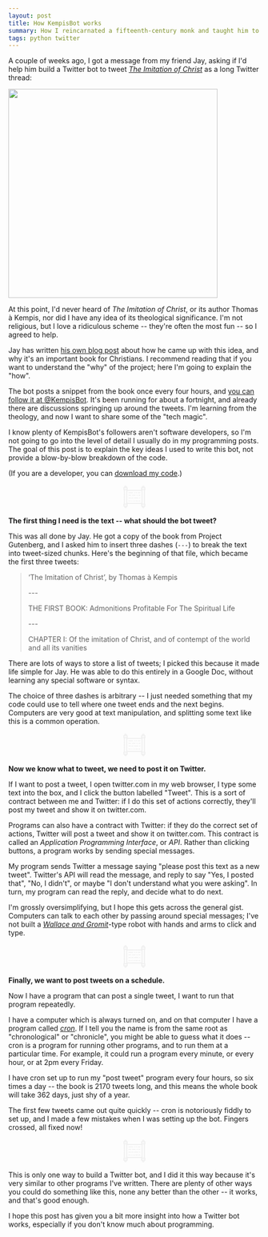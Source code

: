 ```yaml
---
layout: post
title: How KempisBot works
summary: How I reincarnated a fifteenth-century monk and taught him to use Twitter.
tags: python twitter
---
```


A couple of weeks ago, I got a message from my friend Jay, asking if I'd help him build a Twitter bot to tweet [*The Imitation of Christ*](https://en.wikipedia.org/wiki/The_Imitation_of_Christ) as a long Twitter thread:

<img src="/images/2021/messages_from_jay.png" style="width: 418px;">

At this point, I'd never heard of *The Imitation of Christ*, or its author Thomas à Kempis, nor did I have any idea of its theological significance.
I'm not religious, but I love a ridiculous scheme -- they're often the most fun -- so I agreed to help.

Jay has written [his own blog post](https://jayhulme.com/blog/kempisbot) about how he came up with this idea, and why it's an important book for Christians.
I recommend reading that if you want to understand the "why" of the project; here I'm going to explain the "how".

The bot posts a snippet from the book once every four hours, and [you can follow it at @KempisBot](https://twitter.com/kempisbot).
It's been running for about a fortnight, and already there are discussions springing up around the tweets.
I'm learning from the theology, and now I want to share some of the "tech magic".

I know plenty of KempisBot's followers aren't software developers, so I'm not going to go into the level of detail I usually do in my programming posts.
The goal of this post is to explain the key ideas I used to write this bot, not provide a blow-by-blow breakdown of the code.

(If you are a developer, you can [download my code](/files/2021/kempisbot.py).)

<center>
  <!-- https://thenounproject.com/search/?i=625542&q=scripture -->
  <svg xmlns="http://www.w3.org/2000/svg" xmlns:xlink="http://www.w3.org/1999/xlink" height="50px" width="50px" fill="#f0f0f0" version="1.1" x="0px" y="0px" viewBox="0 0 100 100" enable-background="new 0 0 100 100" xml:space="preserve">
    <path d="M72.474,67.777h-5.323c-0.829,0-1.5-0.672-1.5-1.5s0.671-1.5,1.5-1.5h5.323  c0.829,0,1.5,0.672,1.5,1.5S73.302,67.777,72.474,67.777z M62.938,67.777h-7.616c-0.829,0-1.5-0.672-1.5-1.5s0.671-1.5,1.5-1.5  h7.616c0.829,0,1.5,0.672,1.5,1.5S63.767,67.777,62.938,67.777z M50.814,67.777h-4.067c-0.829,0-1.5-0.672-1.5-1.5  s0.671-1.5,1.5-1.5h4.067c0.829,0,1.5,0.672,1.5,1.5S51.643,67.777,50.814,67.777z M41.72,67.777h-1.479c-0.829,0-1.5-0.672-1.5-1.5  s0.671-1.5,1.5-1.5h1.479c0.829,0,1.5,0.672,1.5,1.5S42.549,67.777,41.72,67.777z M36.252,67.777h-0.964c-0.829,0-1.5-0.672-1.5-1.5  s0.671-1.5,1.5-1.5h0.964c0.829,0,1.5,0.672,1.5,1.5S37.081,67.777,36.252,67.777z M31.371,67.777h-3.844  c-0.829,0-1.5-0.672-1.5-1.5s0.671-1.5,1.5-1.5h3.844c0.829,0,1.5,0.672,1.5,1.5S32.199,67.777,31.371,67.777z M72.474,55.771  h-2.366c-0.829,0-1.5-0.672-1.5-1.5s0.671-1.5,1.5-1.5h2.366c0.829,0,1.5,0.672,1.5,1.5S73.302,55.771,72.474,55.771z   M64.231,55.771H49.409c-0.829,0-1.5-0.672-1.5-1.5s0.671-1.5,1.5-1.5h14.822c0.829,0,1.5,0.672,1.5,1.5S65.06,55.771,64.231,55.771  z M44.532,55.771h-5.473c-0.829,0-1.5-0.672-1.5-1.5s0.671-1.5,1.5-1.5h5.473c0.829,0,1.5,0.672,1.5,1.5S45.36,55.771,44.532,55.771  z M34.478,55.771h-6.951c-0.829,0-1.5-0.672-1.5-1.5s0.671-1.5,1.5-1.5h6.951c0.829,0,1.5,0.672,1.5,1.5  S35.306,55.771,34.478,55.771z M72.474,44.907h-5.323c-0.829,0-1.5-0.672-1.5-1.5s0.671-1.5,1.5-1.5h5.323  c0.829,0,1.5,0.672,1.5,1.5S73.302,44.907,72.474,44.907z M62.124,44.907h-2.957c-0.829,0-1.5-0.672-1.5-1.5s0.671-1.5,1.5-1.5  h2.957c0.829,0,1.5,0.672,1.5,1.5S62.953,44.907,62.124,44.907z M53.323,44.907h-11.42c-0.829,0-1.5-0.672-1.5-1.5  s0.671-1.5,1.5-1.5h11.42c0.829,0,1.5,0.672,1.5,1.5S54.151,44.907,53.323,44.907z M35.618,44.907h-8.091  c-0.829,0-1.5-0.672-1.5-1.5s0.671-1.5,1.5-1.5h8.091c0.829,0,1.5,0.672,1.5,1.5S36.446,44.907,35.618,44.907z M72.474,35.188  h-7.393c-0.829,0-1.5-0.672-1.5-1.5s0.671-1.5,1.5-1.5h7.393c0.829,0,1.5,0.672,1.5,1.5S73.302,35.188,72.474,35.188z   M59.795,35.188h-2.698c-0.829,0-1.5-0.672-1.5-1.5s0.671-1.5,1.5-1.5h2.698c0.829,0,1.5,0.672,1.5,1.5S60.624,35.188,59.795,35.188  z M52.253,35.188h-1.957c-0.829,0-1.5-0.672-1.5-1.5s0.671-1.5,1.5-1.5h1.957c0.829,0,1.5,0.672,1.5,1.5  S53.082,35.188,52.253,35.188z M43.495,35.188H27.526c-0.829,0-1.5-0.672-1.5-1.5s0.671-1.5,1.5-1.5h15.968  c0.829,0,1.5,0.672,1.5,1.5S44.323,35.188,43.495,35.188z M85.521,94.883c-3.453,0-5.253-2.027-5.353-6.026h-1.289  c-1.104,0-2-0.896-2-2v-7.707c0-0.373,0.102-0.723,0.28-1.021H22.84c0.178,0.299,0.28,0.648,0.28,1.021v7.707c0,1.104-0.896,2-2,2  h-1.288c-0.022,1.843-0.357,6.026-5.355,6.026c-3.453,0-5.253-2.027-5.353-6.026H7.834c-1.104,0-2-0.896-2-2v-7.707  c0-1.043,0.799-1.9,1.818-1.992v-54.35c-1.02-0.092-1.818-0.949-1.818-1.992v-7.707c0-1.104,0.896-2,2-2h1.288  c0.026-1.86,0.389-5.991,5.355-5.991c3.443,0,5.242,2.015,5.352,5.991h1.292c1.104,0,2,0.896,2,2v7.707  c0,0.524-0.202,1.001-0.531,1.357h54.821c-0.33-0.356-0.531-0.833-0.531-1.357v-7.707c0-1.104,0.896-2,2-2h1.286  c0.026-1.86,0.389-5.991,5.355-5.991c3.443,0,5.242,2.015,5.352,5.991h1.293c1.104,0,2,0.896,2,2v7.707  c0,1.063-0.829,1.932-1.875,1.996v54.342c1.046,0.064,1.875,0.934,1.875,1.996v7.707c0,1.104-0.896,2-2,2h-1.29  C90.854,90.699,90.519,94.883,85.521,94.883z M84.167,88.856c0.035,2.026,0.393,2.026,1.354,2.026c0.961,0,1.319,0,1.354-2.026  H84.167z M13.123,88.856c0.035,2.026,0.393,2.026,1.354,2.026c0.961,0,1.319,0,1.354-2.026H13.123z M80.879,84.856h9.287v-3.707  h-9.287V84.856z M9.834,84.856h9.287v-3.707H9.834V84.856z M82.698,77.149h5.594V22.815h-5.594V77.149z M11.652,77.149h5.594V22.815  h-5.594V77.149z M21.246,74.128h57.452V26.173H21.246V74.128z M80.879,18.815h9.287v-3.707h-9.287V18.815z M9.834,18.815h9.287  v-3.707H9.834V18.815z M84.167,11.108h2.708c-0.039-1.991-0.398-1.991-1.354-1.991C84.565,9.117,84.206,9.117,84.167,11.108z   M13.124,11.108h2.708c-0.039-1.991-0.398-1.991-1.354-1.991C13.521,9.117,13.162,9.117,13.124,11.108z"/>
  </svg>
</center>

**The first thing I need is the text -- what should the bot tweet?**

This was all done by Jay.
He got a copy of the book from Project Gutenberg, and I asked him to insert three dashes (`---`) to break the text into tweet-sized chunks.
Here's the beginning of that file, which became the first three tweets:

> ‘The Imitation of Christ’, by Thomas à Kempis
>
> \-\-\-
>
> THE FIRST BOOK: Admonitions Profitable For The Spiritual Life
>
> \-\-\-
>
> CHAPTER I: Of the imitation of Christ, and of contempt of the world and all its vanities

There are lots of ways to store a list of tweets; I picked this because it made life simple for Jay.
He was able to do this entirely in a Google Doc, without learning any special software or syntax.

The choice of three dashes is arbitrary -- I just needed something that my code could use to tell where one tweet ends and the next begins.
Computers are very good at text manipulation, and splitting some text like this is a common operation.

<center>
  <!-- https://thenounproject.com/search/?i=625542&q=scripture -->
  <svg xmlns="http://www.w3.org/2000/svg" xmlns:xlink="http://www.w3.org/1999/xlink" height="50px" width="50px" fill="#f0f0f0" version="1.1" x="0px" y="0px" viewBox="0 0 100 100" enable-background="new 0 0 100 100" xml:space="preserve">
    <path d="M72.474,67.777h-5.323c-0.829,0-1.5-0.672-1.5-1.5s0.671-1.5,1.5-1.5h5.323  c0.829,0,1.5,0.672,1.5,1.5S73.302,67.777,72.474,67.777z M62.938,67.777h-7.616c-0.829,0-1.5-0.672-1.5-1.5s0.671-1.5,1.5-1.5  h7.616c0.829,0,1.5,0.672,1.5,1.5S63.767,67.777,62.938,67.777z M50.814,67.777h-4.067c-0.829,0-1.5-0.672-1.5-1.5  s0.671-1.5,1.5-1.5h4.067c0.829,0,1.5,0.672,1.5,1.5S51.643,67.777,50.814,67.777z M41.72,67.777h-1.479c-0.829,0-1.5-0.672-1.5-1.5  s0.671-1.5,1.5-1.5h1.479c0.829,0,1.5,0.672,1.5,1.5S42.549,67.777,41.72,67.777z M36.252,67.777h-0.964c-0.829,0-1.5-0.672-1.5-1.5  s0.671-1.5,1.5-1.5h0.964c0.829,0,1.5,0.672,1.5,1.5S37.081,67.777,36.252,67.777z M31.371,67.777h-3.844  c-0.829,0-1.5-0.672-1.5-1.5s0.671-1.5,1.5-1.5h3.844c0.829,0,1.5,0.672,1.5,1.5S32.199,67.777,31.371,67.777z M72.474,55.771  h-2.366c-0.829,0-1.5-0.672-1.5-1.5s0.671-1.5,1.5-1.5h2.366c0.829,0,1.5,0.672,1.5,1.5S73.302,55.771,72.474,55.771z   M64.231,55.771H49.409c-0.829,0-1.5-0.672-1.5-1.5s0.671-1.5,1.5-1.5h14.822c0.829,0,1.5,0.672,1.5,1.5S65.06,55.771,64.231,55.771  z M44.532,55.771h-5.473c-0.829,0-1.5-0.672-1.5-1.5s0.671-1.5,1.5-1.5h5.473c0.829,0,1.5,0.672,1.5,1.5S45.36,55.771,44.532,55.771  z M34.478,55.771h-6.951c-0.829,0-1.5-0.672-1.5-1.5s0.671-1.5,1.5-1.5h6.951c0.829,0,1.5,0.672,1.5,1.5  S35.306,55.771,34.478,55.771z M72.474,44.907h-5.323c-0.829,0-1.5-0.672-1.5-1.5s0.671-1.5,1.5-1.5h5.323  c0.829,0,1.5,0.672,1.5,1.5S73.302,44.907,72.474,44.907z M62.124,44.907h-2.957c-0.829,0-1.5-0.672-1.5-1.5s0.671-1.5,1.5-1.5  h2.957c0.829,0,1.5,0.672,1.5,1.5S62.953,44.907,62.124,44.907z M53.323,44.907h-11.42c-0.829,0-1.5-0.672-1.5-1.5  s0.671-1.5,1.5-1.5h11.42c0.829,0,1.5,0.672,1.5,1.5S54.151,44.907,53.323,44.907z M35.618,44.907h-8.091  c-0.829,0-1.5-0.672-1.5-1.5s0.671-1.5,1.5-1.5h8.091c0.829,0,1.5,0.672,1.5,1.5S36.446,44.907,35.618,44.907z M72.474,35.188  h-7.393c-0.829,0-1.5-0.672-1.5-1.5s0.671-1.5,1.5-1.5h7.393c0.829,0,1.5,0.672,1.5,1.5S73.302,35.188,72.474,35.188z   M59.795,35.188h-2.698c-0.829,0-1.5-0.672-1.5-1.5s0.671-1.5,1.5-1.5h2.698c0.829,0,1.5,0.672,1.5,1.5S60.624,35.188,59.795,35.188  z M52.253,35.188h-1.957c-0.829,0-1.5-0.672-1.5-1.5s0.671-1.5,1.5-1.5h1.957c0.829,0,1.5,0.672,1.5,1.5  S53.082,35.188,52.253,35.188z M43.495,35.188H27.526c-0.829,0-1.5-0.672-1.5-1.5s0.671-1.5,1.5-1.5h15.968  c0.829,0,1.5,0.672,1.5,1.5S44.323,35.188,43.495,35.188z M85.521,94.883c-3.453,0-5.253-2.027-5.353-6.026h-1.289  c-1.104,0-2-0.896-2-2v-7.707c0-0.373,0.102-0.723,0.28-1.021H22.84c0.178,0.299,0.28,0.648,0.28,1.021v7.707c0,1.104-0.896,2-2,2  h-1.288c-0.022,1.843-0.357,6.026-5.355,6.026c-3.453,0-5.253-2.027-5.353-6.026H7.834c-1.104,0-2-0.896-2-2v-7.707  c0-1.043,0.799-1.9,1.818-1.992v-54.35c-1.02-0.092-1.818-0.949-1.818-1.992v-7.707c0-1.104,0.896-2,2-2h1.288  c0.026-1.86,0.389-5.991,5.355-5.991c3.443,0,5.242,2.015,5.352,5.991h1.292c1.104,0,2,0.896,2,2v7.707  c0,0.524-0.202,1.001-0.531,1.357h54.821c-0.33-0.356-0.531-0.833-0.531-1.357v-7.707c0-1.104,0.896-2,2-2h1.286  c0.026-1.86,0.389-5.991,5.355-5.991c3.443,0,5.242,2.015,5.352,5.991h1.293c1.104,0,2,0.896,2,2v7.707  c0,1.063-0.829,1.932-1.875,1.996v54.342c1.046,0.064,1.875,0.934,1.875,1.996v7.707c0,1.104-0.896,2-2,2h-1.29  C90.854,90.699,90.519,94.883,85.521,94.883z M84.167,88.856c0.035,2.026,0.393,2.026,1.354,2.026c0.961,0,1.319,0,1.354-2.026  H84.167z M13.123,88.856c0.035,2.026,0.393,2.026,1.354,2.026c0.961,0,1.319,0,1.354-2.026H13.123z M80.879,84.856h9.287v-3.707  h-9.287V84.856z M9.834,84.856h9.287v-3.707H9.834V84.856z M82.698,77.149h5.594V22.815h-5.594V77.149z M11.652,77.149h5.594V22.815  h-5.594V77.149z M21.246,74.128h57.452V26.173H21.246V74.128z M80.879,18.815h9.287v-3.707h-9.287V18.815z M9.834,18.815h9.287  v-3.707H9.834V18.815z M84.167,11.108h2.708c-0.039-1.991-0.398-1.991-1.354-1.991C84.565,9.117,84.206,9.117,84.167,11.108z   M13.124,11.108h2.708c-0.039-1.991-0.398-1.991-1.354-1.991C13.521,9.117,13.162,9.117,13.124,11.108z"/>
  </svg>
</center>

**Now we know what to tweet, we need to post it on Twitter.**

If I want to post a tweet, I open twitter.com in my web browser, I type some text into the box, and I click the button labelled "Tweet".
This is a sort of contract between me and Twitter: if I do this set of actions correctly, they'll post my tweet and show it on twitter.com.

Programs can also have a contract with Twitter: if they do the correct set of actions, Twitter will post a tweet and show it on twitter.com.
This contract is called an *Application Programming Interface*, or *API*.
Rather than clicking buttons, a program works by sending special messages.

My program sends Twitter a message saying "please post this text as a new tweet".
Twitter's API will read the message, and reply to say "Yes, I posted that", "No, I didn't", or maybe "I don't understand what you were asking".
In turn, my program can read the reply, and decide what to do next.

I'm grossly oversimplifying, but I hope this gets across the general gist.
Computers can talk to each other by passing around special messages; I've not built a [*Wallace and Gromit*](https://en.wikipedia.org/wiki/Wallace_and_Gromit)-type robot with hands and arms to click and type.

<center>
  <!-- https://thenounproject.com/search/?i=625542&q=scripture -->
  <svg xmlns="http://www.w3.org/2000/svg" xmlns:xlink="http://www.w3.org/1999/xlink" height="50px" width="50px" fill="#f0f0f0" version="1.1" x="0px" y="0px" viewBox="0 0 100 100" enable-background="new 0 0 100 100" xml:space="preserve">
    <path d="M72.474,67.777h-5.323c-0.829,0-1.5-0.672-1.5-1.5s0.671-1.5,1.5-1.5h5.323  c0.829,0,1.5,0.672,1.5,1.5S73.302,67.777,72.474,67.777z M62.938,67.777h-7.616c-0.829,0-1.5-0.672-1.5-1.5s0.671-1.5,1.5-1.5  h7.616c0.829,0,1.5,0.672,1.5,1.5S63.767,67.777,62.938,67.777z M50.814,67.777h-4.067c-0.829,0-1.5-0.672-1.5-1.5  s0.671-1.5,1.5-1.5h4.067c0.829,0,1.5,0.672,1.5,1.5S51.643,67.777,50.814,67.777z M41.72,67.777h-1.479c-0.829,0-1.5-0.672-1.5-1.5  s0.671-1.5,1.5-1.5h1.479c0.829,0,1.5,0.672,1.5,1.5S42.549,67.777,41.72,67.777z M36.252,67.777h-0.964c-0.829,0-1.5-0.672-1.5-1.5  s0.671-1.5,1.5-1.5h0.964c0.829,0,1.5,0.672,1.5,1.5S37.081,67.777,36.252,67.777z M31.371,67.777h-3.844  c-0.829,0-1.5-0.672-1.5-1.5s0.671-1.5,1.5-1.5h3.844c0.829,0,1.5,0.672,1.5,1.5S32.199,67.777,31.371,67.777z M72.474,55.771  h-2.366c-0.829,0-1.5-0.672-1.5-1.5s0.671-1.5,1.5-1.5h2.366c0.829,0,1.5,0.672,1.5,1.5S73.302,55.771,72.474,55.771z   M64.231,55.771H49.409c-0.829,0-1.5-0.672-1.5-1.5s0.671-1.5,1.5-1.5h14.822c0.829,0,1.5,0.672,1.5,1.5S65.06,55.771,64.231,55.771  z M44.532,55.771h-5.473c-0.829,0-1.5-0.672-1.5-1.5s0.671-1.5,1.5-1.5h5.473c0.829,0,1.5,0.672,1.5,1.5S45.36,55.771,44.532,55.771  z M34.478,55.771h-6.951c-0.829,0-1.5-0.672-1.5-1.5s0.671-1.5,1.5-1.5h6.951c0.829,0,1.5,0.672,1.5,1.5  S35.306,55.771,34.478,55.771z M72.474,44.907h-5.323c-0.829,0-1.5-0.672-1.5-1.5s0.671-1.5,1.5-1.5h5.323  c0.829,0,1.5,0.672,1.5,1.5S73.302,44.907,72.474,44.907z M62.124,44.907h-2.957c-0.829,0-1.5-0.672-1.5-1.5s0.671-1.5,1.5-1.5  h2.957c0.829,0,1.5,0.672,1.5,1.5S62.953,44.907,62.124,44.907z M53.323,44.907h-11.42c-0.829,0-1.5-0.672-1.5-1.5  s0.671-1.5,1.5-1.5h11.42c0.829,0,1.5,0.672,1.5,1.5S54.151,44.907,53.323,44.907z M35.618,44.907h-8.091  c-0.829,0-1.5-0.672-1.5-1.5s0.671-1.5,1.5-1.5h8.091c0.829,0,1.5,0.672,1.5,1.5S36.446,44.907,35.618,44.907z M72.474,35.188  h-7.393c-0.829,0-1.5-0.672-1.5-1.5s0.671-1.5,1.5-1.5h7.393c0.829,0,1.5,0.672,1.5,1.5S73.302,35.188,72.474,35.188z   M59.795,35.188h-2.698c-0.829,0-1.5-0.672-1.5-1.5s0.671-1.5,1.5-1.5h2.698c0.829,0,1.5,0.672,1.5,1.5S60.624,35.188,59.795,35.188  z M52.253,35.188h-1.957c-0.829,0-1.5-0.672-1.5-1.5s0.671-1.5,1.5-1.5h1.957c0.829,0,1.5,0.672,1.5,1.5  S53.082,35.188,52.253,35.188z M43.495,35.188H27.526c-0.829,0-1.5-0.672-1.5-1.5s0.671-1.5,1.5-1.5h15.968  c0.829,0,1.5,0.672,1.5,1.5S44.323,35.188,43.495,35.188z M85.521,94.883c-3.453,0-5.253-2.027-5.353-6.026h-1.289  c-1.104,0-2-0.896-2-2v-7.707c0-0.373,0.102-0.723,0.28-1.021H22.84c0.178,0.299,0.28,0.648,0.28,1.021v7.707c0,1.104-0.896,2-2,2  h-1.288c-0.022,1.843-0.357,6.026-5.355,6.026c-3.453,0-5.253-2.027-5.353-6.026H7.834c-1.104,0-2-0.896-2-2v-7.707  c0-1.043,0.799-1.9,1.818-1.992v-54.35c-1.02-0.092-1.818-0.949-1.818-1.992v-7.707c0-1.104,0.896-2,2-2h1.288  c0.026-1.86,0.389-5.991,5.355-5.991c3.443,0,5.242,2.015,5.352,5.991h1.292c1.104,0,2,0.896,2,2v7.707  c0,0.524-0.202,1.001-0.531,1.357h54.821c-0.33-0.356-0.531-0.833-0.531-1.357v-7.707c0-1.104,0.896-2,2-2h1.286  c0.026-1.86,0.389-5.991,5.355-5.991c3.443,0,5.242,2.015,5.352,5.991h1.293c1.104,0,2,0.896,2,2v7.707  c0,1.063-0.829,1.932-1.875,1.996v54.342c1.046,0.064,1.875,0.934,1.875,1.996v7.707c0,1.104-0.896,2-2,2h-1.29  C90.854,90.699,90.519,94.883,85.521,94.883z M84.167,88.856c0.035,2.026,0.393,2.026,1.354,2.026c0.961,0,1.319,0,1.354-2.026  H84.167z M13.123,88.856c0.035,2.026,0.393,2.026,1.354,2.026c0.961,0,1.319,0,1.354-2.026H13.123z M80.879,84.856h9.287v-3.707  h-9.287V84.856z M9.834,84.856h9.287v-3.707H9.834V84.856z M82.698,77.149h5.594V22.815h-5.594V77.149z M11.652,77.149h5.594V22.815  h-5.594V77.149z M21.246,74.128h57.452V26.173H21.246V74.128z M80.879,18.815h9.287v-3.707h-9.287V18.815z M9.834,18.815h9.287  v-3.707H9.834V18.815z M84.167,11.108h2.708c-0.039-1.991-0.398-1.991-1.354-1.991C84.565,9.117,84.206,9.117,84.167,11.108z   M13.124,11.108h2.708c-0.039-1.991-0.398-1.991-1.354-1.991C13.521,9.117,13.162,9.117,13.124,11.108z"/>
  </svg>
</center>

**Finally, we want to post tweets on a schedule.**

Now I have a program that can post a single tweet, I want to run that program repeatedly.

I have a computer which is always turned on, and on that computer I have a program called [*cron*](https://en.wikipedia.org/wiki/Cron).
If I tell you the name is from the same root as "chronological" or "chronicle", you might be able to guess what it does -- cron is a program for running other programs, and to run them at a particular time.
For example, it could run a program every minute, or every hour, or at 2pm every Friday.

I have cron set up to run my "post tweet" program every four hours, so six times a day -- the book is 2170 tweets long, and this means the whole book will take 362 days, just shy of a year.

The first few tweets came out quite quickly -- cron is notoriously fiddly to set up, and I made a few mistakes when I was setting up the bot.
Fingers crossed, all fixed now!

<center>
  <!-- https://thenounproject.com/search/?i=625542&q=scripture -->
  <svg xmlns="http://www.w3.org/2000/svg" xmlns:xlink="http://www.w3.org/1999/xlink" height="50px" width="50px" fill="#f0f0f0" version="1.1" x="0px" y="0px" viewBox="0 0 100 100" enable-background="new 0 0 100 100" xml:space="preserve">
    <path d="M72.474,67.777h-5.323c-0.829,0-1.5-0.672-1.5-1.5s0.671-1.5,1.5-1.5h5.323  c0.829,0,1.5,0.672,1.5,1.5S73.302,67.777,72.474,67.777z M62.938,67.777h-7.616c-0.829,0-1.5-0.672-1.5-1.5s0.671-1.5,1.5-1.5  h7.616c0.829,0,1.5,0.672,1.5,1.5S63.767,67.777,62.938,67.777z M50.814,67.777h-4.067c-0.829,0-1.5-0.672-1.5-1.5  s0.671-1.5,1.5-1.5h4.067c0.829,0,1.5,0.672,1.5,1.5S51.643,67.777,50.814,67.777z M41.72,67.777h-1.479c-0.829,0-1.5-0.672-1.5-1.5  s0.671-1.5,1.5-1.5h1.479c0.829,0,1.5,0.672,1.5,1.5S42.549,67.777,41.72,67.777z M36.252,67.777h-0.964c-0.829,0-1.5-0.672-1.5-1.5  s0.671-1.5,1.5-1.5h0.964c0.829,0,1.5,0.672,1.5,1.5S37.081,67.777,36.252,67.777z M31.371,67.777h-3.844  c-0.829,0-1.5-0.672-1.5-1.5s0.671-1.5,1.5-1.5h3.844c0.829,0,1.5,0.672,1.5,1.5S32.199,67.777,31.371,67.777z M72.474,55.771  h-2.366c-0.829,0-1.5-0.672-1.5-1.5s0.671-1.5,1.5-1.5h2.366c0.829,0,1.5,0.672,1.5,1.5S73.302,55.771,72.474,55.771z   M64.231,55.771H49.409c-0.829,0-1.5-0.672-1.5-1.5s0.671-1.5,1.5-1.5h14.822c0.829,0,1.5,0.672,1.5,1.5S65.06,55.771,64.231,55.771  z M44.532,55.771h-5.473c-0.829,0-1.5-0.672-1.5-1.5s0.671-1.5,1.5-1.5h5.473c0.829,0,1.5,0.672,1.5,1.5S45.36,55.771,44.532,55.771  z M34.478,55.771h-6.951c-0.829,0-1.5-0.672-1.5-1.5s0.671-1.5,1.5-1.5h6.951c0.829,0,1.5,0.672,1.5,1.5  S35.306,55.771,34.478,55.771z M72.474,44.907h-5.323c-0.829,0-1.5-0.672-1.5-1.5s0.671-1.5,1.5-1.5h5.323  c0.829,0,1.5,0.672,1.5,1.5S73.302,44.907,72.474,44.907z M62.124,44.907h-2.957c-0.829,0-1.5-0.672-1.5-1.5s0.671-1.5,1.5-1.5  h2.957c0.829,0,1.5,0.672,1.5,1.5S62.953,44.907,62.124,44.907z M53.323,44.907h-11.42c-0.829,0-1.5-0.672-1.5-1.5  s0.671-1.5,1.5-1.5h11.42c0.829,0,1.5,0.672,1.5,1.5S54.151,44.907,53.323,44.907z M35.618,44.907h-8.091  c-0.829,0-1.5-0.672-1.5-1.5s0.671-1.5,1.5-1.5h8.091c0.829,0,1.5,0.672,1.5,1.5S36.446,44.907,35.618,44.907z M72.474,35.188  h-7.393c-0.829,0-1.5-0.672-1.5-1.5s0.671-1.5,1.5-1.5h7.393c0.829,0,1.5,0.672,1.5,1.5S73.302,35.188,72.474,35.188z   M59.795,35.188h-2.698c-0.829,0-1.5-0.672-1.5-1.5s0.671-1.5,1.5-1.5h2.698c0.829,0,1.5,0.672,1.5,1.5S60.624,35.188,59.795,35.188  z M52.253,35.188h-1.957c-0.829,0-1.5-0.672-1.5-1.5s0.671-1.5,1.5-1.5h1.957c0.829,0,1.5,0.672,1.5,1.5  S53.082,35.188,52.253,35.188z M43.495,35.188H27.526c-0.829,0-1.5-0.672-1.5-1.5s0.671-1.5,1.5-1.5h15.968  c0.829,0,1.5,0.672,1.5,1.5S44.323,35.188,43.495,35.188z M85.521,94.883c-3.453,0-5.253-2.027-5.353-6.026h-1.289  c-1.104,0-2-0.896-2-2v-7.707c0-0.373,0.102-0.723,0.28-1.021H22.84c0.178,0.299,0.28,0.648,0.28,1.021v7.707c0,1.104-0.896,2-2,2  h-1.288c-0.022,1.843-0.357,6.026-5.355,6.026c-3.453,0-5.253-2.027-5.353-6.026H7.834c-1.104,0-2-0.896-2-2v-7.707  c0-1.043,0.799-1.9,1.818-1.992v-54.35c-1.02-0.092-1.818-0.949-1.818-1.992v-7.707c0-1.104,0.896-2,2-2h1.288  c0.026-1.86,0.389-5.991,5.355-5.991c3.443,0,5.242,2.015,5.352,5.991h1.292c1.104,0,2,0.896,2,2v7.707  c0,0.524-0.202,1.001-0.531,1.357h54.821c-0.33-0.356-0.531-0.833-0.531-1.357v-7.707c0-1.104,0.896-2,2-2h1.286  c0.026-1.86,0.389-5.991,5.355-5.991c3.443,0,5.242,2.015,5.352,5.991h1.293c1.104,0,2,0.896,2,2v7.707  c0,1.063-0.829,1.932-1.875,1.996v54.342c1.046,0.064,1.875,0.934,1.875,1.996v7.707c0,1.104-0.896,2-2,2h-1.29  C90.854,90.699,90.519,94.883,85.521,94.883z M84.167,88.856c0.035,2.026,0.393,2.026,1.354,2.026c0.961,0,1.319,0,1.354-2.026  H84.167z M13.123,88.856c0.035,2.026,0.393,2.026,1.354,2.026c0.961,0,1.319,0,1.354-2.026H13.123z M80.879,84.856h9.287v-3.707  h-9.287V84.856z M9.834,84.856h9.287v-3.707H9.834V84.856z M82.698,77.149h5.594V22.815h-5.594V77.149z M11.652,77.149h5.594V22.815  h-5.594V77.149z M21.246,74.128h57.452V26.173H21.246V74.128z M80.879,18.815h9.287v-3.707h-9.287V18.815z M9.834,18.815h9.287  v-3.707H9.834V18.815z M84.167,11.108h2.708c-0.039-1.991-0.398-1.991-1.354-1.991C84.565,9.117,84.206,9.117,84.167,11.108z   M13.124,11.108h2.708c-0.039-1.991-0.398-1.991-1.354-1.991C13.521,9.117,13.162,9.117,13.124,11.108z"/>
  </svg>
</center>

This is only one way to build a Twitter bot, and I did it this way because it's very similar to other programs I've written.
There are plenty of other ways you could do something like this, none any better than the other -- it works, and that's good enough.

I hope this post has given you a bit more insight into how a Twitter bot works, especially if you don't know much about programming.
